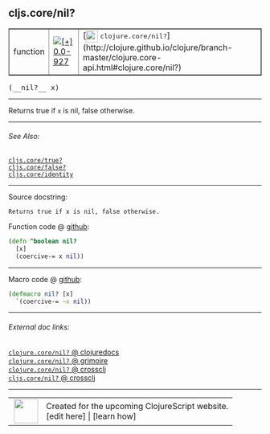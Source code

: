## cljs.core/nil?



 <table border="1">
<tr>
<td>function</td>
<td><a href="https://github.com/cljsinfo/cljs-api-docs/tree/0.0-927"><img valign="middle" alt="[+] 0.0-927" title="Added in 0.0-927" src="https://img.shields.io/badge/+-0.0--927-lightgrey.svg"></a> </td>
<td>
[<img height="24px" valign="middle" src="http://i.imgur.com/1GjPKvB.png"> <samp>clojure.core/nil?</samp>](http://clojure.github.io/clojure/branch-master/clojure.core-api.html#clojure.core/nil?)
</td>
</tr>
</table>


 <samp>
(__nil?__ x)<br>
</samp>

---

Returns true if `x` is nil, false otherwise.

---


###### See Also:

[`cljs.core/true?`](cljs.core_trueQMARK.md)<br>
[`cljs.core/false?`](cljs.core_falseQMARK.md)<br>
[`cljs.core/identity`](cljs.core_identity.md)<br>

---


Source docstring:

```
Returns true if x is nil, false otherwise.
```


Function code @ [github](https://github.com/clojure/clojurescript/blob/r2156/src/cljs/cljs/core.cljs#L83-L86):

```clj
(defn ^boolean nil?
  [x]
  (coercive-= x nil))
```

<!--
Repo - tag - source tree - lines:

 <pre>
clojurescript @ r2156
└── src
    └── cljs
        └── cljs
            └── <ins>[core.cljs:83-86](https://github.com/clojure/clojurescript/blob/r2156/src/cljs/cljs/core.cljs#L83-L86)</ins>
</pre>

-->

---

Macro code @ [github](https://github.com/clojure/clojurescript/blob/r2156/src/clj/cljs/core.clj#L245-L246):

```clj
(defmacro nil? [x]
  `(coercive-= ~x nil))
```

<!--
Repo - tag - source tree - lines:

 <pre>
clojurescript @ r2156
└── src
    └── clj
        └── cljs
            └── <ins>[core.clj:245-246](https://github.com/clojure/clojurescript/blob/r2156/src/clj/cljs/core.clj#L245-L246)</ins>
</pre>
-->

---


###### External doc links:

[`clojure.core/nil?` @ clojuredocs](http://clojuredocs.org/clojure.core/nil_q)<br>
[`clojure.core/nil?` @ grimoire](http://conj.io/store/v1/org.clojure/clojure/1.7.0-beta3/clj/clojure.core/nil%3F/)<br>
[`clojure.core/nil?` @ crossclj](http://crossclj.info/fun/clojure.core/nil%3F.html)<br>
[`cljs.core/nil?` @ crossclj](http://crossclj.info/fun/cljs.core.cljs/nil%3F.html)<br>

---

 <table>
<tr><td>
<img valign="middle" align="right" width="48px" src="http://i.imgur.com/Hi20huC.png">
</td><td>
Created for the upcoming ClojureScript website.<br>
[edit here] | [learn how]
</td></tr></table>

[edit here]:https://github.com/cljsinfo/cljs-api-docs/blob/master/cljsdoc/cljs.core_nilQMARK.cljsdoc
[learn how]:https://github.com/cljsinfo/cljs-api-docs/wiki/cljsdoc-files

<!--

This information was too distracting to show to readers, but I'll leave it
commented here since it is helpful to:

- pretty-print the data used to generate this document
- and show how to retrieve that data



The API data for this symbol:

```clj
{:description "Returns true if `x` is nil, false otherwise.",
 :return-type boolean,
 :ns "cljs.core",
 :name "nil?",
 :signature ["[x]"],
 :history [["+" "0.0-927"]],
 :type "function",
 :related ["cljs.core/true?" "cljs.core/false?" "cljs.core/identity"],
 :full-name-encode "cljs.core_nilQMARK",
 :source {:code "(defn ^boolean nil?\n  [x]\n  (coercive-= x nil))",
          :title "Function code",
          :repo "clojurescript",
          :tag "r2156",
          :filename "src/cljs/cljs/core.cljs",
          :lines [83 86]},
 :extra-sources [{:code "(defmacro nil? [x]\n  `(coercive-= ~x nil))",
                  :title "Macro code",
                  :repo "clojurescript",
                  :tag "r2156",
                  :filename "src/clj/cljs/core.clj",
                  :lines [245 246]}],
 :full-name "cljs.core/nil?",
 :clj-symbol "clojure.core/nil?",
 :docstring "Returns true if x is nil, false otherwise."}

```

Retrieve the API data for this symbol:

```clj
;; from Clojure REPL
(require '[clojure.edn :as edn])
(-> (slurp "https://raw.githubusercontent.com/cljsinfo/cljs-api-docs/catalog/cljs-api.edn")
    (edn/read-string)
    (get-in [:symbols "cljs.core/nil?"]))
```

-->

